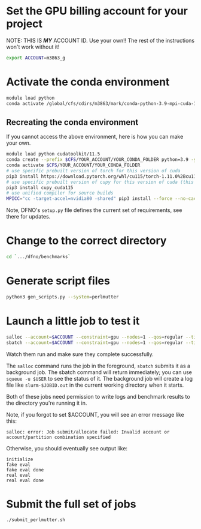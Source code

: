 # Set the GPU billing account for your project

NOTE: THIS IS ***MY*** ACCOUNT ID. Use your own!! The rest of the instructions won't work without it!

```sh
export ACCOUNT=m3863_g
```

# Activate the conda environment

```sh
module load python
conda activate /global/cfs/cdirs/m3863/mark/conda-python-3.9-mpi-cuda-11.5
```

## Recreating the conda environment

If you cannot access the above environment, here is how you can make your own.

```sh
module load python cudatoolkit/11.5
conda create --prefix $CFS/YOUR_ACCOUNT/YOUR_CONDA_FOLDER python=3.9 -y
conda activate $CFS/YOUR_ACCOUNT/YOUR_CONDA_FOLDER
# use specific prebuilt version of torch for this version of cuda
pip3 install https://download.pytorch.org/whl/cu115/torch-1.11.0%2Bcu115-cp39-cp39-linux_x86_64.whl
# use specific prebuilt version of cupy for this version of cuda (this also pulls in numpy and fastrlock)
pip3 install cupy_cuda115
# use unified compiler for source builds
MPICC="cc -target-accel=nvidia80 -shared" pip3 install --force --no-cache-dir --no-binary=mpi4py mpi4py scipy matplotlib mat73 git+https://github.com/thomasjgrady/distdl@cuda-aware-2
```

Note, DFNO's `setup.py` file defines the current set of requirements, see
there for updates.

# Change to the correct directory

```sh
cd `.../dfno/benchmarks`
```

# Generate script files

```sh
python3 gen_scripts.py --system=perlmutter
```

# Launch a little job to test it

```sh
salloc --account=$ACCOUNT --constraint=gpu --nodes=1 --qos=regular --time=0:30:00 --job-name=eval_weak_scaling_spatial_gpu.4 eval_weak_scaling_spatial_gpu.sh 4
sbatch --account=$ACCOUNT --constraint=gpu --nodes=1 --qos=regular --time=0:30:00 --job-name=eval_weak_scaling_spatial_gpu.4 eval_weak_scaling_spatial_gpu.sh 4
```

Watch them run and make sure they complete successfully.

The `salloc` command runs the job in the foreground, `sbatch` submits it as a
background job.  The sbatch command will return immediately; you can use
`squeue -u $USER` to see the status of it.  The background job will create a
log file like `slurm-$JOBID.out` in the current working directory when it
starts.

Both of these jobs need permission to write logs and benchmark results to the
directory you're running it in.

Note, if you forgot to set $ACCOUNT, you will see an error message like this:

```
salloc: error: Job submit/allocate failed: Invalid account or account/partition combination specified
```

Otherwise, you should eventually see output like:
```
initialize
fake eval
fake eval done
real eval
real eval done
```

# Submit the full set of jobs

```sh
./submit_perlmutter.sh
```
